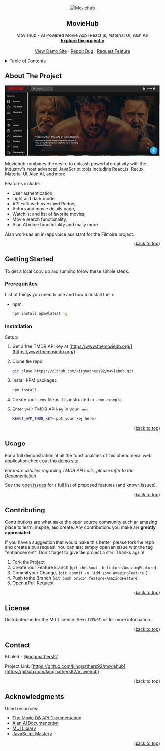 <div id="top"></div>

<!-- PROJECT [othneildrew] SHIELDS -->

<!-- PROJECT LOGO -->
<br />
<div align="center">
  <a href="https://github.com/kingmathers92/moviehub">
    <img src="https://fontmeme.com/permalink/230307/96ba8bc6614a796a8a36a76418fca378.png" alt="Moviehub" width="252" height="85">
  </a>

  <h2 align="center">MovieHub</h2>

  <p align="center">
    Moviehub - AI Powered Movie App [React.js, Material UI, Alan AI]
    <br />
    <a href="https://github.com/kingmathers92/moviehub"><strong>Explore the project »</strong></a>
    <br />
    <br />
    <a href="https://github.com/kingmathers92/moviehub">View Demo Site</a>
    ·
    <a href="https://github.com/kingmathers92/moviehub/issues">Report Bug</a>
    ·
    <a href="https://github.com/kingmathers92/moviehub/issues">Request Feature</a>
  </p>
</div>

<!-- TABLE OF CONTENTS -->
<details>
  <summary>Table of Contents</summary>
  <ol>
    <li>
      <a href="#about-the-project">About The Project</a>
    </li>
    <li>
      <a href="#getting-started">Getting Started</a>
      <ul>
        <li><a href="#prerequisites">Prerequisites</a></li>
        <li><a href="#installation">Installation</a></li>
      </ul>
    </li>
    <li><a href="#usage">Usage</a></li>
    <li><a href="#contributing">Contributing</a></li>
    <li><a href="#license">License</a></li>
    <li><a href="#contact">Contact</a></li>
    <li><a href="#acknowledgments">Acknowledgments</a></li>
  </ol>
</details>

<!-- ABOUT THE PROJECT -->

## About The Project

![](/src/assets/images/screenshot.png)

Moviehub combines the desire to unleash powerful creativity with the industry's most advanced JavaScript tools including React.js, Redux, Material UI, Alan AI, and more.

Features include:

- User authentication,
- Light and dark mode,
- API calls with axios and Redux,
- Actors and movie details page,
- Watchlist and list of favorite movies,
- Movie search functionality,
- Alan AI voice functionality and many more.

Alan works as an in-app voice assistant for the Filmpire project.

<p align="right">(<a href="#top">back to top</a>)</p>

<!-- GETTING STARTED -->

## Getting Started

To get a local copy up and running follow these simple steps.

### Prerequisites

List of things you need to use and how to install them:

- npm
  ```sh
  npm install npm@latest -g
  ```

### Installation

Setup:

1. Get a free TMDB API Key at [https://www.themoviedb.org/](https://www.themoviedb.org/).
2. Clone the repo:
   ```sh
   git clone https://github.com/kingmathers92/moviehub.git
   ```
3. Install NPM packages:
   ```sh
   npm install
   ```
4. Create your `.env` file as it is instructed in `.env.example`.
5. Enter your TMDB API key in your `.env`.

   ```sh
   REACT_APP_TMDB_KEY=<put your key here>
   ```

<p align="right">(<a href="#top">back to top</a>)</p>

<!-- USAGE EXAMPLES -->

## Usage

For a full demonstration of all the functionalities of this phenomenal web application check out this [demo site]().

_For more detailes regarding TMDB API calls, please refer to the [Documentation](https://developers.themoviedb.org/3/getting-started/introduction)._

See the [open issues](https://kingmathers92/moviehub/issues) for a full list of proposed features (and known issues).

<p align="right">(<a href="#top">back to top</a>)</p>

<!-- CONTRIBUTING -->

## Contributing

Contributions are what make the open source community such an amazing place to learn, inspire, and create. Any contributions you make are **greatly appreciated**.

If you have a suggestion that would make this better, please fork the repo and create a pull request. You can also simply open an issue with the tag "enhancement".
Don't forget to give the project a star! Thanks again!

1. Fork the Project
2. Create your Feature Branch (`git checkout -b feature/AmazingFeature`)
3. Commit your Changes (`git commit -m 'Add some AmazingFeature'`)
4. Push to the Branch (`git push origin feature/AmazingFeature`)
5. Open a Pull Request

<p align="right">(<a href="#top">back to top</a>)</p>

<!-- LICENSE -->

## License

Distributed under the MIT License. See `LICENSE.md` for more information.

<p align="right">(<a href="#top">back to top</a>)</p>

<!-- CONTACT -->

## Contact

Khaled - [@kingmathers92](https://github.com/kingmathers92/)

Project Link: [https://github.com/kingmathers92/moviehub](https://github.com/kingmathers92/moviehub)

<p align="right">(<a href="#top">back to top</a>)</p>

<!-- ACKNOWLEDGMENTS -->

## Acknowledgments

Used resources:

- [The Movie DB API Documentation](https://developers.themoviedb.org/3/getting-started/introduction)
- [Alan AI Documentation](https://alan.app/docs/)
- [MUI Library](https://mui.com/)
- [JavaScript Mastery](https://www.jsmastery.pro/)

<p align="right">(<a href="#top">back to top</a>)</p>

<!-- MARKDOWN LINKS & IMAGES -->

[product-screenshot]: src/assets/images/screenshot.PNG
